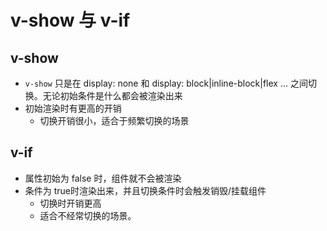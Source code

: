 # v-show 与 v-if

## v-show
* ``v-show`` 只是在 display: none 和 display: block|inline-block|flex ... 之间切换。无论初始条件是什么都会被渲染出来
* 初始渲染时有更高的开销
  * 切换开销很小，适合于频繁切换的场景

## v-if
* 属性初始为 false 时，组件就不会被渲染
* 条件为 true时渲染出来，并且切换条件时会触发销毁/挂载组件
  * 切换时开销更高
  * 适合不经常切换的场景。

<tongji/>